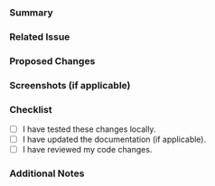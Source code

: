 <!-- 
Thanks for contributing to Giga! 
Please fill out the sections below to help us review your pull request. 
-->

### Summary
<!-- Describe the purpose of this pull request -->

### Related Issue
<!-- If this pull request relates to any issue, provide the issue number or describe the problem -->

### Proposed Changes
<!-- Describe the changes you've made -->

### Screenshots (if applicable)
<!-- Add any relevant screenshots or visuals -->

### Checklist
- [ ] I have tested these changes locally.
- [ ] I have updated the documentation (if applicable).
- [ ] I have reviewed my code changes.

### Additional Notes
<!-- Add any other relevant information or context -->